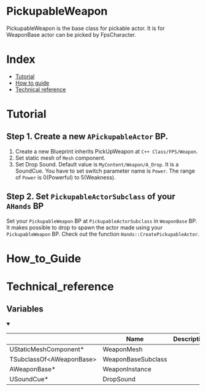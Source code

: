 # PickupableWeapon
PickupableWeapon is the base class for pickable actor. It is  for WeaponBase actor can be picked by FpsCharacter.

# Index
- [Tutorial](#_Tutorial)
- [How to guide](#_How_to_Guide)
- [Technical reference](#_Technical_reference)

# Tutorial
## Step 1. Create a new `APickupableActor` BP.
1. Create a new Blueprint inherits PickUpWeapon at `C++ Class/FPS/Weapon`.
2. Set static mesh of `Mesh` component.
3. Set Drop Sound. Default value is `MyContent/Weapon/A_Drop`. It is a SoundCue. You have to set switch parameter name is `Power`. The range of `Power` is 0(Powerful) to 5(Weakness).

## Step 2. Set `PickupableActorSubclass` of your `AHands` BP
 Set your `PickupableWeapon` BP at `PickupableActorSubclass` in `WeaponBase` BP. It makes possible to drop to spawn the actor made using your `PickupableWeapon` BP. Check out the function `Hands::CreatePickupableActor`.

# How_to_Guide

# Technical_reference
## Variables
<details open>
<summary></summary>

||Name|Description|
|-|-|-|
|UStaticMeshComponent*|WeaponMesh||
|TSubclassOf\<AWeaponBase>|WeaponBaseSubclass||
|AWeaponBase*|WeaponInstance||
|USoundCue*|DropSound||

</details>
